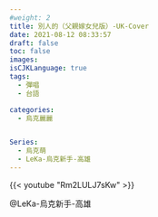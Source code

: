 ```yaml
---
#weight: 2
title: 別人的（父親嫁女兒版）-UK-Cover
date: 2021-08-12 08:33:57
draft: false
toc: false
images:
isCJKLanguage: true
tags:
  - 彈唱
  - 台語

categories:
  - 烏克麗麗


Series:
  - 烏克萌
  - LeKa-烏克新手-高雄
---
```



{{< youtube "Rm2LULJ7sKw" >}}

@LeKa-烏克新手-高雄
